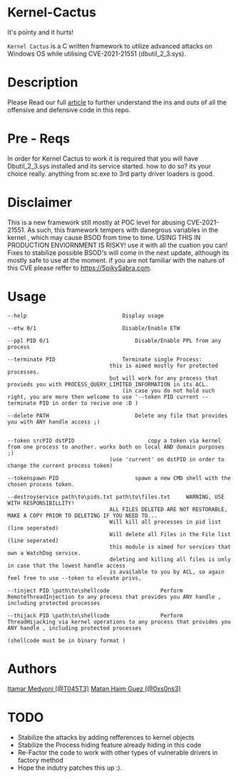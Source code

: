 # Kernel-Cactus
It's pointy and it hurts!

`Kernel Cactus` is a C written framework to utilize advanced attacks on Windows OS while utilising CVE-2021-21551 (dbutil_2_3.sys). 

# Description
Please Read our full [article](https://spikysabra.com) to further understand the ins and outs of all the offensive and defensive code in this repo. 

# Pre - Reqs 
In order for Kernel Cactus to work it is required that you will have Dbutil_2_3.sys installed and its service started. 
how to do so? its your choice really. anything from sc.exe to 3rd party driver loaders is good. 

# Disclaimer 
This is a new framework still mostly at POC level for abusing CVE-2021-21551. 
As such, this framework tempers with danegrous variables in the kernel , which may cause BSOD from time to time. 
USING THIS IN PRODUCTION ENVIORNMENT IS RISKY! use it with all the cuation you can!
Fixes to stabilize possible BSOD's will come in the next update, although its mostly safe to use at the moment. 
if you are not familiar with the nature of this CVE please reffer to https://SpikySabra.com.


# Usage 
```
--help								Display usage 

--etw 0/1							Disable/Enable ETW

--ppl PID 0/1							Disable/Enable PPL from any process 

--terminate	PID						Terminate single Process:
								this is aimed mostly for protected processes. 
								but will work for any process that provieds you with PROCESS_QUERY_LIMITED_INFORMATION in its ACL.
							        (in case you do not hold such right, you are more then welcome to use '--token PID current --terminate PID in order to recive one :D )

--delete PATH							Delete any file that provides you with ANY handle access ;)


--token srcPID dstPID						copy a token via kernel from one process to another. works both on local AND domain purposes ;)
								(use 'current' on dstPID in order to change the current process token)

--tokenspawn PID						spawn a new CMD shell with the chosen process token.						

--destroyservice path\to\pids.txt path\to\files.txt		WARNING, USE WITH RESPONSIBILLITY!
								ALL FILES DELETED ARE NOT RESTORABLE, MAKE A COPY PRIOR TO DELETING IF YOU NEED TO...
								Will kill all processes in pid list (line seperated) 
								Will delete all Files in the File list (line seperated)
								this module is aimed for services that own a WatchDog service. 
								deleting and killing all files is only in case that the lowest handle access
								is available to you by ACL, so again feel free to use --token to elevate privs. 

--tinject PID \path\to\shellcode				Perform RemoteThreadInjection to any process that provides you ANY handle , including protected processes 

--thijack PID \path\to\shellcode				Perform ThreadHijacking via kernel operations to any process that provides you ANY handle , including protected processes 
									
(shellcode must be in binary format )
```
# Authors 
[Itamar Medyoni (@T045T3)](https://www.linkedin.com/in/itamar-medyoni-b6aba6179/)
[Matan Haim Guez (@0xs0ns3)](https://www.linkedin.com/in/matan-haim-guez-6905131b4/)

# TODO 
* Stabilize the attacks by adding refferences to kernel objects
* Stabilize the Process hiding feature already hiding in this code 
* Re-Factor the code to work with other types of vulnerable drivers in factory method
* Hope the indutry patches this up :).
